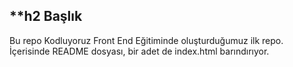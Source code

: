 ## **h2 Başlık
Bu repo Kodluyoruz Front End Eğitiminde oluşturduğumuz ilk repo. İçerisinde README dosyası, bir adet de index.html barındırıyor.